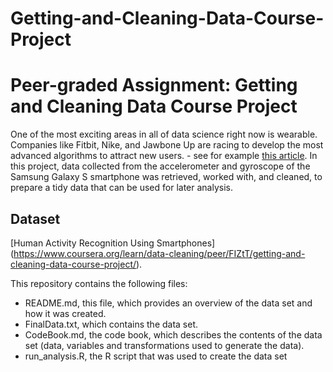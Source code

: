 # Getting-and-Cleaning-Data-Course-Project

# Peer-graded Assignment: Getting and Cleaning Data Course Project

One of the most exciting areas in all of data science right now is wearable. Companies like Fitbit, Nike, and Jawbone Up are racing to develop the most advanced algorithms to attract new users. - see for example [this article](http://www.insideactivitytracking.com/data-science-activity-tracking-and-the-battle-for-the-worlds-top-sports-brand/).
In this project, data collected from the accelerometer and gyroscope of the Samsung Galaxy S smartphone was retrieved, worked with, and cleaned, to prepare a tidy data that can be used for later analysis.

## Dataset

[Human Activity Recognition Using Smartphones] (https://www.coursera.org/learn/data-cleaning/peer/FIZtT/getting-and-cleaning-data-course-project/).

This repository contains the following files:
* README.md, this file, which provides an overview of the data set and how it was created.
* FinalData.txt, which contains the data set.
* CodeBook.md, the code book, which describes the contents of the data set (data, variables and transformations used to generate the data).
* run_analysis.R, the R script that was used to create the data set

